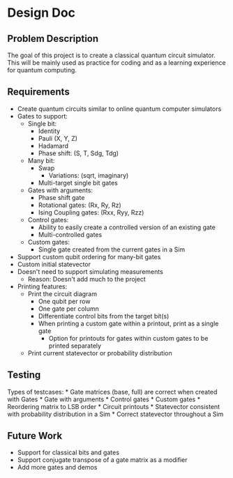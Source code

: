 # Design Doc

## Problem Description

The goal of this project is to create a classical quantum circuit simulator.
This will be mainly used as practice for coding and as a learning experience for quantum computing.

## Requirements

* Create quantum circuits similar to online quantum computer simulators
* Gates to support:
    * Single bit:
        * Identity
        * Pauli (X, Y, Z)
        * Hadamard
        * Phase shift: (S, T, Sdg, Tdg)
    * Many bit:
        * Swap
            * Variations: (sqrt, imaginary)
        * Multi-target single bit gates
    * Gates with arguments:
        * Phase shift gate
        * Rotational gates: (Rx, Ry, Rz)
        * Ising Coupling gates: (Rxx, Ryy, Rzz)
    * Control gates:
        * Ability to easily create a controlled version of an existing gate
        * Multi-controlled gates
    * Custom gates:
        * Single gate created from the current gates in a Sim
* Support custom qubit ordering for many-bit gates
* Custom initial statevector
* Doesn't need to support simulating measurements
    * Reason: Doesn't add much to the project
* Printing features:
    * Print the circuit diagram
        * One qubit per row
        * One gate per column
        * Differentiate control bits from the target bit(s)
        * When printing a custom gate within a printout, print as a single gate
            * Option for printouts for gates within custom gates to be printed separately
    * Print current statevector or probability distribution

## Testing

Types of testcases:
    * Gate matrices (base, full) are correct when created with Gates
    * Gate with arguments
    * Control gates
    * Custom gates
    * Reordering matrix to LSB order
    * Circuit printouts
    * Statevector consistent with probability distribution in a Sim
    * Correct statevector throughout a Sim

## Future Work

* Support for classical bits and gates
* Support conjugate transpose of a gate matrix as a modifier
* Add more gates and demos